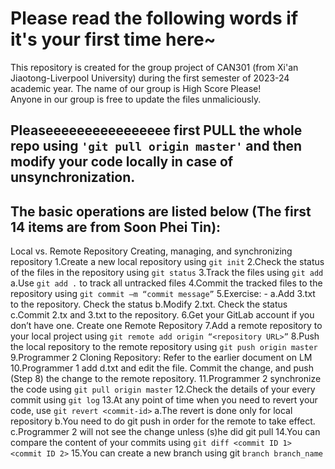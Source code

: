 Please read the following words if it's your first time here~
===
This repository is created for the group project of CAN301 (from Xi'an Jiaotong-Liverpool University) during the first semester of 2023-24 academic year. The name of our group is High Score Please!<br>
Anyone in our group is free to update the files unmaliciously.<br>

Pleaseeeeeeeeeeeeeeee first PULL the whole repo using `'git pull origin master'` and then modify your code locally in case of unsynchronization.
---

The basic operations are listed below (The first 14 items are from Soon Phei Tin):
---
Local vs. Remote Repository
Creating, managing, and synchronizing repository
1.Create a new local repository using `git init`
2.Check the status of the files in the repository using `git status`
3.Track the files using `git add`
a.Use `git add .` to track all untracked files
4.Commit the tracked files to the repository using `git commit –m “commit message”`
5.Exercise: -
a.Add 3.txt to the repository. Check the status
b.Modify 2.txt. Check the status
c.Commit 2.tx and 3.txt to the repository.
6.Get your GitLab account if you don’t have one. Create one Remote Repository
7.Add a remote repository to your local project using `git remote add origin “<repository URL>”`
8.Push the local repository to the remote repository using `git push origin master`
9.Programmer 2 Cloning Repository: Refer to the earlier document on LM
10.Programmer 1 add d.txt and edit the file. Commit the change, and push (Step 8) the change to the remote repository.
11.Programmer 2 synchronize the code using `git pull origin master`
12.Check the details of your every commit using `git log`
13.At any point of time when you need to revert your code, use `git revert <commit-id>`
a.The revert is done only for local repository
b.You need to do git push in order for the remote to take effect.
c.Programmer 2 will not see the change unless (s)he did git pull
14.You can compare the content of your commits using `git diff <commit ID 1> <commit ID 2>`
15.You can create a new branch using git `branch branch_name`
